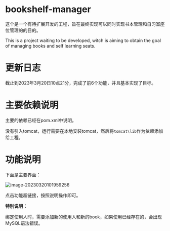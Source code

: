 # bookshelf-manager
这个是一个有待扩展开发的工程，旨在最终实现可以同时实现书本管理和自习室座位管理的的目的。

This is a project waiting to be developed, witch is aiming to obtain the goal of managing books and self learning seats.

# 更新日志

截止到2023年3月20日10点21分，完成了前6个功能，并且基本实现了目标。

# 主要依赖说明

主要的依赖已经在pom.xml中说明。

没有引入tomcat，运行需要在本地安装tomcat，然后将`tomcat\lib`作为依赖添加给工程。

# 功能说明

下面是主要界面：

![image-20230320101959256](C:\Users\zht08\OneDrive\01repo-tian\02notes\mybatis-itheima-note\codes\mybatis-bookshelf-manager\README.assets\image-20230320101959256.png)

点击功能超链接，按照说明操作即可。

**特别说明：**

绑定使用人时，需要添加新的使用人和新的book，如果使用已经存在的，会出现MySQL语法错误。
